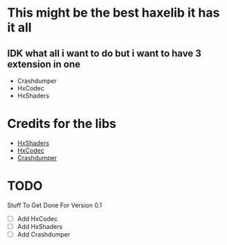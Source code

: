 # This might be the best haxelib it has it all
## IDK what all i want to do but i want to have 3 extension in one
- Crashdumper
- HxCodec
- HxShaders
# Credits for the libs
- [HxShaders](https://github.com/ItsyourboyJonnycat/HxShaders)
- [HxCodec](https://github.com/polybiusproxy/hxCodec)
- [Crashdumper](https://github.com/larsiusprime/crashdumper)
# TODO
Stuff To Get Done For Version 0.1
- [ ] Add HxCodec
- [ ] Add HxShaders
- [ ] Add Crashdumper
